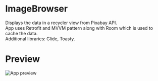 # ImageBrowser
Displays the data in a recycler view from Pixabay API. <br>
App uses Retrofit and MVVM pattern along with Room which is used to cache the data.
<br>
Additional libraries: Glide, Toasty.
# Preview
![App preview](https://github.com/pinky169/ImageBrowser/blob/a0322bbbd2ba9b45c3f0f682b9343bf667dd464a/app-demo.gif)
